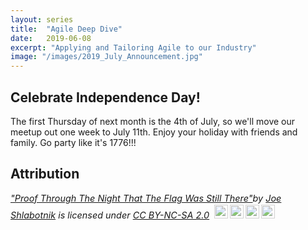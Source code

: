 ```yaml
---
layout: series
title:  "Agile Deep Dive"
date:   2019-06-08
excerpt: "Applying and Tailoring Agile to our Industry"
image: "/images/2019_July_Announcement.jpg"
---
```


## Celebrate Independence Day!
The first Thursday of next month is the 4th of July, so we'll move our meetup out one week to July 11th.  Enjoy 
your holiday with friends and family.  Go party like it's 1776!!!


## Attribution

<p style="font-size: 0.9rem;font-style: italic;"><a href="https://www.flickr.com/photos/40646519@N00/26423659139">"Proof Through The Night That The Flag Was Still There"</a><span>by <a href="https://www.flickr.com/photos/40646519@N00">Joe Shlabotnik</a></span> is licensed under <a href="https://creativecommons.org/licenses/by-nc-sa/2.0/?ref=ccsearch&atype=html" style="margin-right: 5px;">CC BY-NC-SA 2.0</a><a href="https://creativecommons.org/licenses/by-nc-sa/2.0/?ref=ccsearch&atype=html" target="_blank" rel="noopener noreferrer" style="display: inline-block;white-space: none;opacity: .7;margin-top: 2px;margin-left: 3px;height: 22px !important;"><img style="height: inherit;margin-right: 3px;display: inline-block;" src="https://ccsearch.creativecommons.org/static/img/cc_icon.svg" /><img style="height: inherit;margin-right: 3px;display: inline-block;" src="https://ccsearch.creativecommons.org/static/img/cc-by_icon.svg" /><img style="height: inherit;margin-right: 3px;display: inline-block;" src="https://ccsearch.creativecommons.org/static/img/cc-nc_icon.svg" /><img style="height: inherit;margin-right: 3px;display: inline-block;" src="https://ccsearch.creativecommons.org/static/img/cc-sa_icon.svg" /></a></p>
